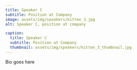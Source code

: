 ```yaml
---
title: Speaker C 
subtitle: Position at Company
image: assets/img/speakers/kitten_3.jpg
alt: Speaker C, position at company

caption:
  title: Speaker C 
  subtitle: Position at Company
  thumbnail: assets/img/speakers/kitten_3_thumbnail.jpg
---
```

Bio goes here

